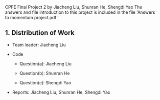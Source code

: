 CPFE Final Project 2
by Jiacheng Liu, Shunran He, Shengdi Yao
The answers and file introduction to this project is included in the file 'Answers to momentum project.pdf'
## 1. Distribution of Work

* Team leader: Jiacheng Liu

* Code

  * Question(a): Jiacheng Liu

  * Question(b): Shunran He

  * Question(c): Shengdi Yao
  
* Reports: Jiacheng Liu, Shunran He, Shengdi Yao
